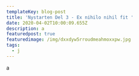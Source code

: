 ```yaml
---
templateKey: blog-post
title: 'Nystarten Del 3 - Ex nihilo nihil fit '
date: 2020-04-02T10:00:09.655Z
description: a
featuredpost: true
featuredimage: /img/dxxdyw5rroudmeahmoxxpw.jpg
tags:
  - j
---
```

a
